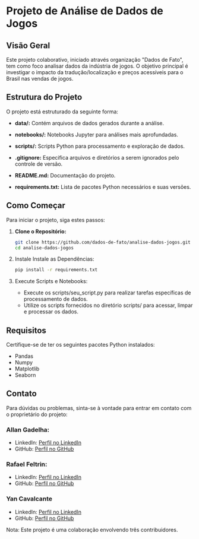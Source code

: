 # Projeto de Análise de Dados de Jogos

## Visão Geral
Este projeto colaborativo, iniciado através organização "Dados de Fato", tem como foco analisar dados da indústria de jogos. O objetivo principal é investigar o impacto da tradução/localização e preços acessíveis para o Brasil nas vendas de jogos.

## Estrutura do Projeto
O projeto está estruturado da seguinte forma:

- **data/:** Contém arquivos de dados gerados durante a análise.

- **notebooks/:** Notebooks Jupyter para análises mais aprofundadas.

- **scripts/:** Scripts Python para processamento e exploração de dados.

- **.gitignore:** Especifica arquivos e diretórios a serem ignorados pelo controle de versão.

- **README.md:** Documentação do projeto.

- **requirements.txt:** Lista de pacotes Python necessários e suas versões.

## Como Começar
Para iniciar o projeto, siga estes passos:

1. **Clone o Repositório:**
   ```bash
   git clone https://github.com/dados-de-fato/analise-dados-jogos.git
   cd analise-dados-jogos
   ```
   
2. Instale Instale as Dependências:
   ```bash
   pip install -r requirements.txt
   ```

3. Execute Scripts e Notebooks:
   - Execute os scripts/seu_script.py para realizar tarefas específicas de processamento de dados.
   - Utilize os scripts fornecidos no diretório scripts/ para acessar, limpar e processar os dados.

## Requisitos
Certifique-se de ter os seguintes pacotes Python instalados:
- Pandas
- Numpy
- Matplotlib
- Seaborn

## Contato
Para dúvidas ou problemas, sinta-se à vontade para entrar em contato com o proprietário do projeto:

### Allan Gadelha:
- LinkedIn: [Perfil no LinkedIn](https://www.linkedin.com/in/allan-gadelha-216647279/)
- GitHub: [Perfil no GitHub](https://github.com/allan-gadelha)

### Rafael Feltrin:
- LinkedIn: [Perfil no LinkedIn](https://www.linkedin.com/in/rfeltrin18/)
- GitHub: [Perfil no GitHub](https://github.com/rfeltrin18)

### Yan Cavalcante
- LinkedIn: [Perfil no LinkedIn](https://www.linkedin.com/in/yan-cavalcante)
- GitHub: [Perfil no GitHub](https://github.com/rafael-feltrin)

Nota: Este projeto é uma colaboração envolvendo três contribuidores.
